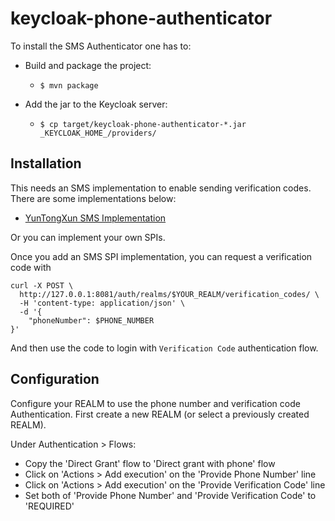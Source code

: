 # keycloak-phone-authenticator

To install the SMS Authenticator one has to:

* Build and package the project:
  * `$ mvn package`

* Add the jar to the Keycloak server:
  * `$ cp target/keycloak-phone-authenticator-*.jar _KEYCLOAK_HOME_/providers/`
  
## Installation

This needs an SMS implementation to enable sending verification codes. There are some implementations below:  

  * [YunTongXun SMS Implementation](https://github.com/FX-HAO/keycloak-phone-authenticator-yuntongxun-sms)
  
Or you can implement your own SPIs.

Once you add an SMS SPI implementation, you can request a verification code with
  
```
curl -X POST \
  http://127.0.0.1:8081/auth/realms/$YOUR_REALM/verification_codes/ \
  -H 'content-type: application/json' \
  -d '{
	"phoneNumber": $PHONE_NUMBER
}'
```

And then use the code to login with `Verification Code` authentication flow.

## Configuration

Configure your REALM to use the phone number and verification code Authentication.
First create a new REALM (or select a previously created REALM).

Under Authentication > Flows:
* Copy the 'Direct Grant' flow to 'Direct grant with phone' flow
* Click on 'Actions > Add execution' on the 'Provide Phone Number' line
* Click on 'Actions > Add execution' on the 'Provide Verification Code' line
* Set both of 'Provide Phone Number' and 'Provide Verification Code' to 'REQUIRED'
